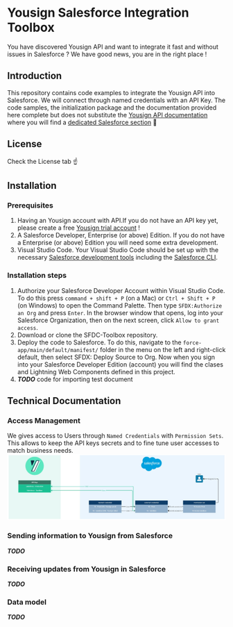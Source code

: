 # Yousign Salesforce Integration Toolbox

You have discovered Yousign API and want to integrate it fast and without issues in Salesforce ? We have good news, you are in the right place !

## Introduction

This repository contains code examples to integrate the Yousign API into Salesforce. We will connect through named credentials with an API Key.
The code samples, the initialization package and the documentation provided here complete but does not substitute the [Yousign API documentation](https://developers.yousign.com/docs/introduction-new) where you will find a [dedicated Salesforce section](https://developers.yousign.com/docs/integration-salesforce-yousign) :rocket:

## License

Check the License tab :point_up:

## Installation

### Prerequisites

1. Having an Yousign account with API.If you do not have an API key yet, please create a free [Yousign trial account](https://yousign.app/welcome?lang=en&product=api&signup_source=api_doc) !
2. A Salesforce Developer, Enterprise (or above) Edition. If you do not have a Enterprise (or above) Edition you will need some extra development.
3. Visual Studio Code. Your Visual Studio Code should be set up with the necessary [Salesforce development tools](https://trailhead.salesforce.com/content/learn/projects/set-up-your-lightning-web-components-developer-tools/install-development-tools) including the [Salesforce CLI](https://developer.salesforce.com/tools/salesforcecli).

### Installation steps

1. Authorize your Salesforce Developer Account within Visual Studio Code. To do this press `command + shift + P` (on a Mac) or `Ctrl + Shift + P` (on Windows) to open the Command Palette. Then type `SFDX:Authorize an Org` and press `Enter`. In the browser window that opens, log into your Salesforce Organization, then on the next screen, click `Allow to grant access`.
2. Download or clone the SFDC-Toolbox repository.
3. Deploy the code to Salesforce. To do this, navigate to the `force-app/main/default/manifest/` folder in the menu on the left and right-click default, then select SFDX: Deploy Source to Org. Now when you sign into your Salesforce Developer Edition (account) you will find the clases and Lightning Web Components defined in this project.
4. ***TODO*** code for importing test document

## Technical Documentation

### Access Management

We gives access to Users through `Named Credentials` with `Permission Sets`. This allows to keep the API keys secrets and to fine tune user accesses to match business needs.
![Schema explaining how users get accesses to use Yousign API](/images/YS_SF_AccessManagement.jpg)

### Sending information to Yousign from Salesforce

***TODO***

### Receiving updates from Yousign in Salesforce

***TODO***

### Data model

***TODO***

